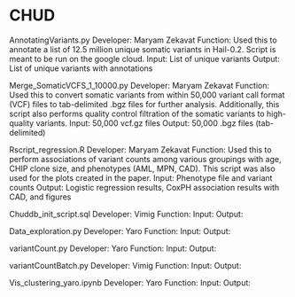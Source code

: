 # CHUD

AnnotatingVariants.py
Developer: Maryam Zekavat
Function: Used this to annotate a list of 12.5 million unique somatic variants in Hail-0.2. Script is meant to be run on the google cloud.
Input: List of unique variants
Output: List of unique variants with annotations

Merge_SomaticVCFS_1_10000.py
Developer: Maryam Zekavat
Function: Used this to convert somatic variants from within 50,000 variant call format (VCF) files to tab-delimited .bgz files for further analysis. Additionally, this script also performs quality control filtration of the somatic variants to high-quality variants.
Input: 50,000 vcf.gz files
Output: 50,000 .bgz files (tab-delimited)

Rscript_regression.R
Developer: Maryam Zekavat
Function: Used this to perform associations of variant counts among various groupings with age, CHIP clone size, and phenotypes (AML, MPN, CAD). This script was also used for the plots created in the paper.
Input: Phenotype file and variant counts
Output: Logistic regression results, CoxPH association results with CAD, and figures

Chuddb_init_script.sql
Developer: Vimig 
Function:
Input:
Output:

Data_exploration.py
Developer: Yaro
Function:
Input:
Output:

variantCount.py
Developer: Yaro
Function:
Input:
Output:

variantCountBatch.py
Developer: Vimig
Function:
Input:
Output:

Vis_clustering_yaro.ipynb
Developer: Yaro
Function:
Input:
Output:
